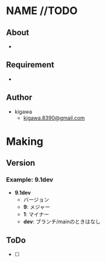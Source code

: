 # NAME //TODO

## About

* 

## Requirement

* 
## Author

* kigawa
  * kigawa.8390@gmail.com

# Making

## Version

### Example: 9.1dev

* **9.1dev**
  * バージョン
  * **9**: メジャー
  * **1**: マイナー
  * **dev**: ブランチ/mainのときはなし

## ToDo
* [ ] 